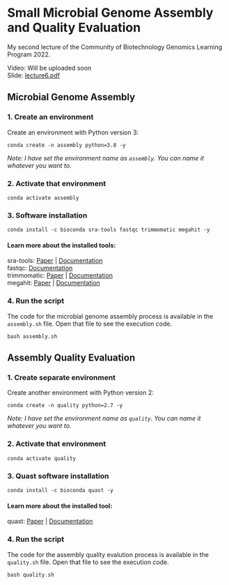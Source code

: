# Small Microbial Genome Assembly and Quality Evaluation

My second lecture of the Community of Biotechnology Genomics Learning Program 2022.

Video: Will be uploaded soon <br/>
Slide: [lecture6.pdf](https://github.com/nahid18/cobgenomics-workshop-2022/blob/master/lecture-6/lecture6.pdf)

## Microbial Genome Assembly

### 1. Create an environment
Create an environment with Python version 3:

```
conda create -n assembly python=3.8 -y
```

*Note: I have set the environment name as `assembly`. You can name it whatever you want to.*

### 2. Activate that environment
```
conda activate assembly
```

### 3. Software installation
```
conda install -c bioconda sra-tools fastqc trimmomatic megahit -y
```
#### **Learn more about the installed tools:**
sra-tools: [Paper](https://dx.doi.org/10.1093%2Fnar%2Fgkq1019) | [Documentation](https://github.com/ncbi/sra-tools#readme) <br/>
fastqc: [Documentation](https://www.bioinformatics.babraham.ac.uk/projects/fastqc/) <br/>
trimmomatic: [Paper](https://doi.org/10.1093/bioinformatics/btu170) | [Documentation](http://www.usadellab.org/cms/?page=trimmomatic) <br/>
megahit: [Paper](https://doi.org/10.1093/bioinformatics/btv033) | [Documentation](https://github.com/voutcn/megahit#readme) <br/>

### 4. Run the script
The code for the microbial genome assembly process is available in the `assembly.sh` file. Open that file to see the execution code.
```
bash assembly.sh
```


## Assembly Quality Evaluation

### 1. Create separate environment
Create another environment with Python version 2:

```
conda create -n quality python=2.7 -y
```

*Note: I have set the environment name as `quality`. You can name it whatever you want to.*

### 2. Activate that environment
```
conda activate quality
```

### 3. Quast software installation
```
conda install -c bioconda quast -y
```
#### **Learn more about the installed tool:**
quast: [Paper](https://doi.org/10.1093/bioinformatics/btt086) | [Documentation](http://quast.sourceforge.net/docs/manual.html) <br/>

### 4. Run the script
The code for the assembly quality evalution process is available in the `quality.sh` file. Open that file to see the execution code.
```
bash quality.sh
```
